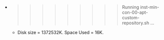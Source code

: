 * >>>>>>>>> Running inst-min-con-00-apt-custom-repository.sh ...
  * Disk size = 1372532K. Space Used = 16K.
